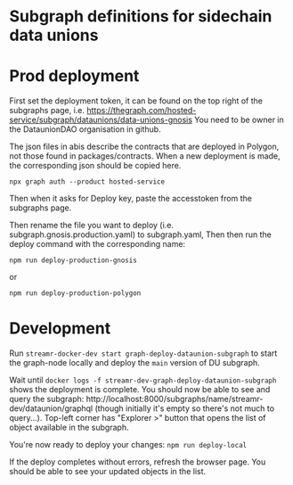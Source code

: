 # Subgraph definitions for sidechain data unions

# Prod deployment
First set the deployment token, it can be found on the top right of the subgraphs page, i.e. https://thegraph.com/hosted-service/subgraph/dataunions/data-unions-gnosis
You need to be owner in the DataunionDAO organisation in github.

The json files in abis describe the contracts that are deployed in Polygon, not those found in packages/contracts. When a new deployment is made, the corresponding json should be copied here.
```
npx graph auth --product hosted-service
```
Then when it asks for Deploy key, paste the accesstoken from the subgraphs page.

Then rename the file you want to deploy (i.e. subgraph.gnosis.production.yaml) to subgraph.yaml,
Then then run the deploy command with the corresponding name:
```
npm run deploy-production-gnosis
```
or
```
npm run deploy-production-polygon
```

# Development

Run `streamr-docker-dev start graph-deploy-dataunion-subgraph` to start the graph-node locally and deploy the `main` version of DU subgraph.

Wait until `docker logs -f streamr-dev-graph-deploy-dataunion-subgraph` shows the deployment is complete. You should now be able to see and query the subgraph: http://localhost:8000/subgraphs/name/streamr-dev/dataunion/graphql (though initially it's empty so there's not much to query...). Top-left corner has "Explorer >" button that opens the list of object available in the subgraph.

You're now ready to deploy your changes: `npm run deploy-local`

If the deploy completes without errors, refresh the browser page. You should be able to see your updated objects in the list.
